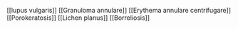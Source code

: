 [[lupus vulgaris]]
[[Granuloma annulare]]
[[Erythema annulare centrifugare]] 
[[Porokeratosis]]
[[Lichen planus]] 
[[Borreliosis]] 